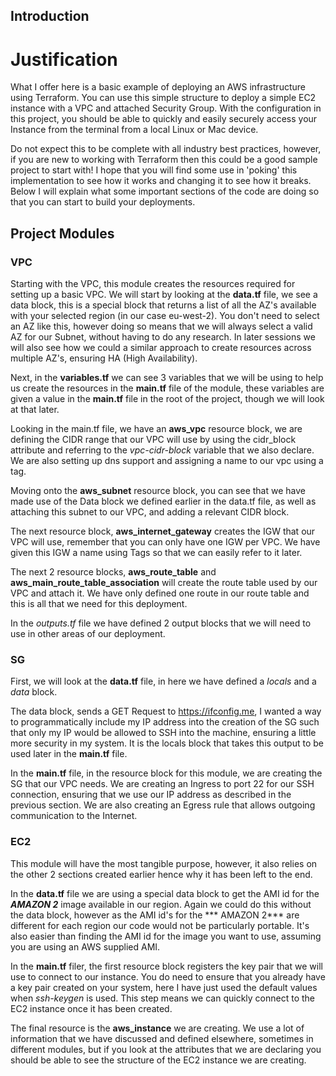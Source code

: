 ## Introduction

# Justification

What I offer here is a basic example of deploying an AWS infrastructure using Terraform.  You can use this simple structure to deploy a simple EC2 instance with a VPC and attached Security Group.  With the configuration in this project, you should be able to quickly and easily securely access your Instance from the terminal from a local Linux or Mac device.

Do not expect this to be complete with all industry best practices, however, if you are new to working with Terraform then this could be a good sample project to start with! I hope that you will find some use in 'poking' this implementation to see how it works and changing it to see how it breaks. Below I will explain what some important sections of the code are doing so that you can start to build your deployments.

## Project Modules

### VPC

Starting with the VPC, this module creates the resources required for setting up a basic VPC.  We will start by looking at the **data.tf** file, we see a data block, this is a special block that returns a list of all the AZ's available with your selected region (in our case eu-west-2).  You don't need to select an AZ like this, however doing so means that we will always select a valid AZ for our Subnet, without having to do any research.  In later sessions we will also see how we could a similar approach to create resources across multiple AZ's, ensuring HA (High Availability).

Next, in the **variables.tf**  we can see 3 variables that we will be using to help us create the resources in the **main.tf** file of the module, these variables are given a value in the **main.tf** file in the root of the project, though we will look at that later.

Looking in the main.tf file, we have an **aws_vpc** resource block, we are defining the CIDR range that our VPC will use by using the cidr_block attribute and referring to the *vpc-cidr-block* variable that we also declare.  We are also setting up dns support and assigning a name to our vpc using a tag.

Moving onto the **aws_subnet** resource block, you can see that we have made use of the Data block we defined earlier in the data.tf file, as well as attaching this subnet to our VPC, and adding a relevant CIDR block.

The next resource block, **aws_internet_gateway** creates the IGW that our VPC will use, remember that you can only have one IGW per VPC.  We have given this IGW a name using Tags so that we can easily refer to it later.

The next 2 resource blocks, **aws_route_table** and **aws_main_route_table_association** will create the route table used by our VPC and attach it.  We have only defined one route in our route table and this is all that we need for this deployment.

In the *outputs.tf* file we have defined 2 output blocks that we will need to use in other areas of our deployment.

### SG

First, we will look at the **data.tf** file, in here we have defined a *locals* and a *data* block.

The data block, sends a GET Request to https://ifconfig.me, I wanted a way to programmatically include my IP address into the creation of the SG such that only my IP would be allowed to SSH into the machine, ensuring a little more security in my system.  It is the locals block that takes this output to be used later in the **main.tf** file.

In the **main.tf** file, in the resource block for this module, we are creating the SG that our VPC needs.  We are creating an Ingress to port 22 for our SSH connection, ensuring that we use our IP address as described in the previous section.  We are also creating an Egress rule that allows outgoing communication to the Internet. 

### EC2

This module will have the most tangible purpose, however, it also relies on the other 2 sections created earlier hence why it has been left to the end.

In the **data.tf** file we are using a special data block to get the AMI id for the ***AMAZON 2*** image available in our region.  Again we could do this without the data block, however as the AMI id's for the *** AMAZON 2*** are different for each region our code would not be particularly portable.  It's also easier than finding the AMI id for the image you want to use, assuming you are using an AWS supplied AMI.

In the **main.tf** filer, the first resource block registers the key pair that we will use to connect to our instance. You do need to ensure that you already have a key pair created on your system, here I have just used the default values when *ssh-keygen* is used.  This step means we can quickly connect to the EC2 instance once it has been created.

The final resource is the **aws_instance** we are creating.  We use a lot of information that we have discussed and defined elsewhere, sometimes in different modules, but if you look at the attributes that we are declaring you should be able to see the structure of the EC2 instance we are creating.